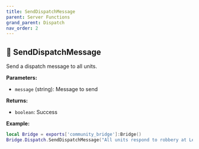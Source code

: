 ```yaml
---
title: SendDispatchMessage
parent: Server Functions
grand_parent: Dispatch
nav_order: 2
---
```


## 🔹 SendDispatchMessage

Send a dispatch message to all units.

**Parameters:**
- `message` (string): Message to send

**Returns:**
- `boolean`: Success

**Example:**
```lua
local Bridge = exports['community_bridge']:Bridge()
Bridge.Dispatch.SendDispatchMessage("All units respond to robbery at Legion Square!")
```
